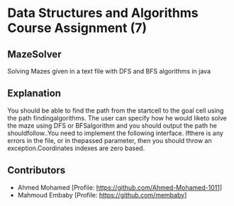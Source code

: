 # Data Structures and Algorithms Course Assignment (7)
## MazeSolver
Solving Mazes given in a text file with DFS and BFS algorithms in java

## Explanation
You should be able to find the path from the startcell to the goal cell using the path findingalgorithms. The user can specify how he would liketo solve the maze using DFS or BFSalgorithm and you should output the path he shouldfollow..You need to implement the following interface. Ifthere is any errors in the file, or in thepassed parameter, then you should throw an exception.Coordinates indexes are zero based.

## Contributors
- Ahmed Mohamed  [Profile: https://github.com/Ahmed-Mohamed-1011]
- Mahmoud Embaby [Profile: https://github.com/membaby]
